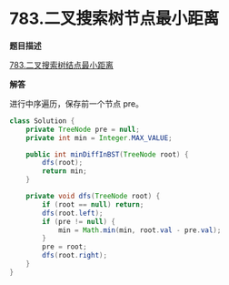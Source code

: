 # 783.二叉搜索树节点最小距离

**题目描述**

[783.二叉搜索树结点最小距离](https://leetcode-cn.com/problems/minimum-distance-between-bst-nodes/)

**解答**

进行中序遍历，保存前一个节点 pre。

```java
class Solution {
    private TreeNode pre = null;
    private int min = Integer.MAX_VALUE;

    public int minDiffInBST(TreeNode root) {
        dfs(root);
        return min;
    }

    private void dfs(TreeNode root) {
        if (root == null) return;
        dfs(root.left);
        if (pre != null) {
            min = Math.min(min, root.val - pre.val);
        }
        pre = root;
        dfs(root.right);
    }
}
```